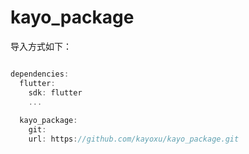 # kayo_package


导入方式如下：

```go

dependencies:
  flutter:
    sdk: flutter
    ...
   
  kayo_package:
    git:
    url: https://github.com/kayoxu/kayo_package.git


```
